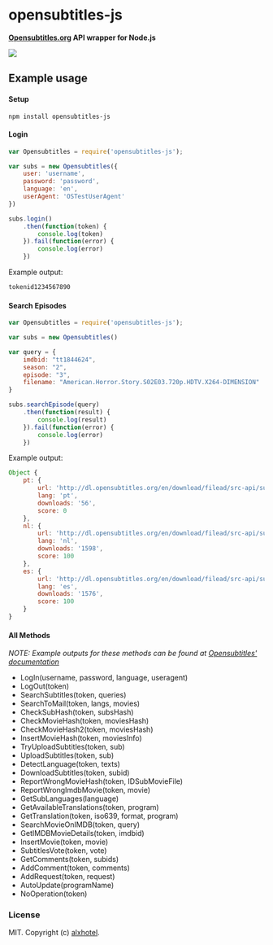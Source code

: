 # opensubtitles-js
**[Opensubtitles.org](http://opensubtitles.org) API wrapper for Node.js**

<img src="http://static.opensubtitles.org/gfx/logo.gif" />

## Example usage

#### Setup
    npm install opensubtitles-js
    
#### Login
```js
var Opensubtitles = require('opensubtitles-js');

var subs = new Opensubtitles({
    user: 'username',
    password: 'password',
    language: 'en',
    userAgent: 'OSTestUserAgent'
})

subs.login()
    .then(function(token) {
        console.log(token)
    }).fail(function(error) {
        console.log(error)
    })
```

Example output:
```js
tokenid1234567890
```

#### Search Episodes
```js
var Opensubtitles = require('opensubtitles-js');

var subs = new Opensubtitles()

var query = {
    imdbid: "tt1844624",
    season: "2",
    episode: "3",
    filename: "American.Horror.Story.S02E03.720p.HDTV.X264-DIMENSION"
}

subs.searchEpisode(query)
    .then(function(result) {
        console.log(result)
    }).fail(function(error) {
        console.log(error)
    })
```

Example output:
```js
Object {
    pt: {
        url: 'http://dl.opensubtitles.org/en/download/filead/src-api/subs_name.srt',
        lang: 'pt',
        downloads: '56',
        score: 0
    },
    nl: {
        url: 'http://dl.opensubtitles.org/en/download/filead/src-api/subs_name.srt',
        lang: 'nl',
        downloads: '1598',
        score: 100
    },
    es: {
        url: 'http://dl.opensubtitles.org/en/download/filead/src-api/subs_name.srt',
        lang: 'es',
        downloads: '1576',
        score: 100
    }
}
```

#### All Methods

*NOTE: Example outputs for these methods can be found at [Opensubtitles' documentation](http://trac.opensubtitles.org/projects/opensubtitles/wiki/XMLRPC)*

- LogIn(username, password, language, useragent)
- LogOut(token)
- SearchSubtitles(token, queries)
- SearchToMail(token, langs, movies)
- CheckSubHash(token, subsHash)
- CheckMovieHash(token, moviesHash)
- CheckMovieHash2(token, moviesHash)
- InsertMovieHash(token, moviesInfo)
- TryUploadSubtitles(token, sub)
- UploadSubtitles(token, sub)
- DetectLanguage(token, texts)
- DownloadSubtitles(token, subid)
- ReportWrongMovieHash(token, IDSubMovieFile)
- ReportWrongImdbMovie(token, movie)
- GetSubLanguages(language)
- GetAvailableTranslations(token, program)
- GetTranslation(token, iso639, format, program)
- SearchMovieOnIMDB(token, query)
- GetIMDBMovieDetails(token, imdbid)
- InsertMovie(token, movie)
- SubtitlesVote(token, vote)
- GetComments(token, subids)
- AddComment(token, comments)
- AddRequest(token, request)
- AutoUpdate(programName)
- NoOperation(token)

### License

MIT. Copyright (c) [alxhotel](http://github.com/alxhotel).
